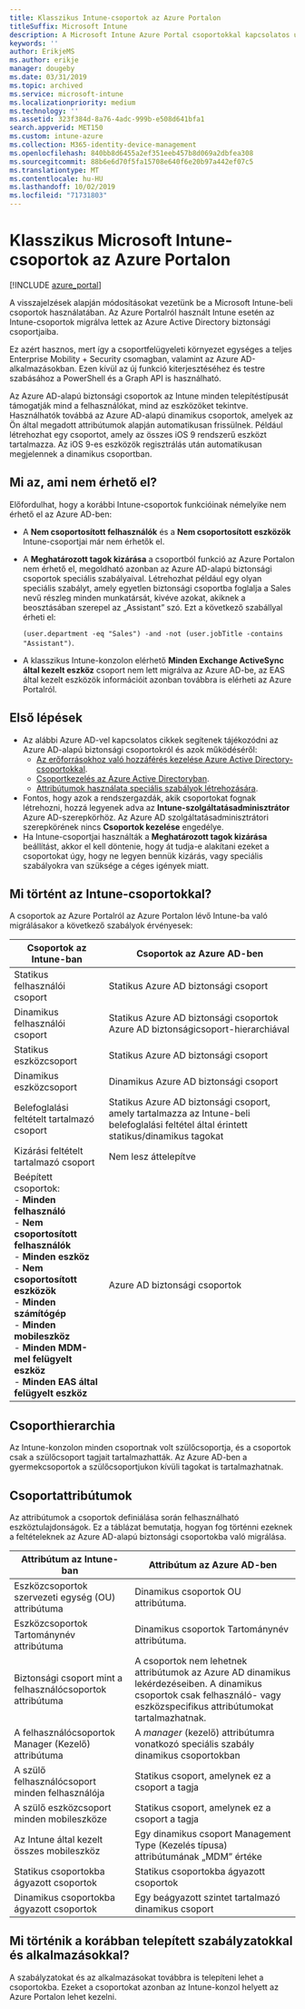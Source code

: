 ```yaml
---
title: Klasszikus Intune-csoportok az Azure Portalon
titleSuffix: Microsoft Intune
description: A Microsoft Intune Azure Portal csoportokkal kapcsolatos újdonságainak ismertetése.
keywords: ''
author: ErikjeMS
ms.author: erikje
manager: dougeby
ms.date: 03/31/2019
ms.topic: archived
ms.service: microsoft-intune
ms.localizationpriority: medium
ms.technology: ''
ms.assetid: 323f384d-8a76-4adc-999b-e508d641bfa1
search.appverid: MET150
ms.custom: intune-azure
ms.collection: M365-identity-device-management
ms.openlocfilehash: 840bb8d6455a2ef351eeb457b8d069a2dbfea308
ms.sourcegitcommit: 88b6e6d70f5fa15708e640f6e20b97a442ef07c5
ms.translationtype: MT
ms.contentlocale: hu-HU
ms.lasthandoff: 10/02/2019
ms.locfileid: "71731803"
---
```

# <a name="microsoft-intune-classic-groups-in-the-azure-portal"></a>Klasszikus Microsoft Intune-csoportok az Azure Portalon

[!INCLUDE [azure_portal](../includes/azure_portal.md)]

A visszajelzések alapján módosításokat vezetünk be a Microsoft Intune-beli csoportok használatában.
Az Azure Portalról használt Intune esetén az Intune-csoportok migrálva lettek az Azure Active Directory biztonsági csoportjaiba.

Ez azért hasznos, mert így a csoportfelügyeleti környezet egységes a teljes Enterprise Mobility + Security csomagban, valamint az Azure AD-alkalmazásokban. Ezen kívül az új funkció kiterjesztéséhez és testre szabásához a PowerShell és a Graph API is használható.

Az Azure AD-alapú biztonsági csoportok az Intune minden telepítéstípusát támogatják mind a felhasználókat, mind az eszközöket tekintve. Használhatók továbbá az Azure AD-alapú dinamikus csoportok, amelyek az Ön által megadott attribútumok alapján automatikusan frissülnek. Például létrehozhat egy csoportot, amely az összes iOS 9 rendszerű eszközt tartalmazza. Az iOS 9-es eszközök regisztrálás után automatikusan megjelennek a dinamikus csoportban.

## <a name="what-is-not-available"></a>Mi az, ami nem érhető el?

Előfordulhat, hogy a korábbi Intune-csoportok funkcióinak némelyike nem érhető el az Azure AD-ben:

- A **Nem csoportosított felhasználók** és a **Nem csoportosított eszközök** Intune-csoportjai már nem érhetők el.
- A **Meghatározott tagok kizárása** a csoportból funkció az Azure Portalon nem érhető el, megoldható azonban az Azure AD-alapú biztonsági csoportok speciális szabályaival. Létrehozhat például egy olyan speciális szabályt, amely egyetlen biztonsági csoportba foglalja a Sales nevű részleg minden munkatársát, kivéve azokat, akiknek a beosztásában szerepel az „Assistant” szó. Ezt a következő szabállyal érheti el:

  `(user.department -eq "Sales") -and -not (user.jobTitle -contains "Assistant")`.
- A klasszikus Intune-konzolon elérhető **Minden Exchange ActiveSync által kezelt eszköz** csoport nem lett migrálva az Azure AD-be, az EAS által kezelt eszközök információit azonban továbbra is elérheti az Azure Portalról.

## <a name="how-to-get-started"></a>Első lépések

- Az alábbi Azure AD-vel kapcsolatos cikkek segítenek tájékozódni az Azure AD-alapú biztonsági csoportokról és azok működéséről:
  - [Az erőforrásokhoz való hozzáférés kezelése Azure Active Directory-csoportokkal](https://azure.microsoft.com/documentation/articles/active-directory-manage-groups/).
  - [Csoportkezelés az Azure Active Directoryban](https://azure.microsoft.com/documentation/articles/active-directory-accessmanagement-manage-groups/).
  - [Attribútumok használata speciális szabályok létrehozására](https://azure.microsoft.com/documentation/articles/active-directory-accessmanagement-groups-with-advanced-rules/).
- Fontos, hogy azok a rendszergazdák, akik csoportokat fognak létrehozni, hozzá legyenek adva az **Intune-szolgáltatásadminisztrátor** Azure AD-szerepkörhöz. Az Azure AD szolgáltatásadminisztrátori szerepkörének nincs **Csoportok kezelése** engedélye.
- Ha Intune-csoportjai használták a **Meghatározott tagok kizárása** beállítást, akkor el kell döntenie, hogy át tudja-e alakítani ezeket a csoportokat úgy, hogy ne legyen bennük kizárás, vagy speciális szabályokra van szüksége a céges igények miatt.


## <a name="what-happened-to-intune-groups"></a>Mi történt az Intune-csoportokkal?
A csoportok az Azure Portalról az Azure Portalon lévő Intune-ba való migrálásakor a következő szabályok érvényesek:

| Csoportok az Intune-ban|Csoportok az Azure AD-ben|
|-----------------------------------------------------------------------|-------------------------------------------------------------|
|Statikus felhasználói csoport|Statikus Azure AD biztonsági csoport|
|Dinamikus felhasználói csoport|Statikus Azure AD biztonsági csoportok Azure AD biztonságicsoport-hierarchiával|
|Statikus eszközcsoport|Statikus Azure AD biztonsági csoport|
|Dinamikus eszközcsoport|Dinamikus Azure AD biztonsági csoport|
|Belefoglalási feltételt tartalmazó csoport|Statikus Azure AD biztonsági csoport, amely tartalmazza az Intune-beli belefoglalási feltétel által érintett statikus/dinamikus tagokat|
|Kizárási feltételt tartalmazó csoport|Nem lesz áttelepítve|
|Beépített csoportok:<br>- **Minden felhasználó**<br>- **Nem csoportosított felhasználók**<br>- **Minden eszköz**<br>- **Nem csoportosított eszközök**<br>- **Minden számítógép**<br>- **Minden mobileszköz**<br>- **Minden MDM-mel felügyelt eszköz**<br>- **Minden EAS által felügyelt eszköz**|Azure AD biztonsági csoportok|

## <a name="group-hierarchy"></a>Csoporthierarchia

Az Intune-konzolon minden csoportnak volt szülőcsoportja, és a csoportok csak a szülőcsoport tagjait tartalmazhatták. Az Azure AD-ben a gyermekcsoportok a szülőcsoportjukon kívüli tagokat is tartalmazhatnak.

## <a name="group-attributes"></a>Csoportattribútumok
Az attribútumok a csoportok definiálása során felhasználható eszköztulajdonságok. Ez a táblázat bemutatja, hogyan fog történni ezeknek a feltételeknek az Azure AD-alapú biztonsági csoportokba való migrálása.

| Attribútum az Intune-ban|Attribútum az Azure AD-ben|
|-----------------------------------------------------------------------|-------------------------------------------------------------|
|Eszközcsoportok szervezeti egység (OU) attribútuma|Dinamikus csoportok OU attribútuma.|
|Eszközcsoportok Tartománynév attribútuma|Dinamikus csoportok Tartománynév attribútuma.|
|Biztonsági csoport mint a felhasználócsoportok attribútuma|A csoportok nem lehetnek attribútumok az Azure AD dinamikus lekérdezéseiben. A dinamikus csoportok csak felhasználó- vagy eszközspecifikus attribútumokat tartalmazhatnak.|
|A felhasználócsoportok Manager (Kezelő) attribútuma|A *manager* (kezelő) attribútumra vonatkozó speciális szabály dinamikus csoportokban|
|A szülő felhasználócsoport minden felhasználója|Statikus csoport, amelynek ez a csoport a tagja|
|A szülő eszközcsoport minden mobileszköze|Statikus csoport, amelynek ez a csoport a tagja|
|Az Intune által kezelt összes mobileszköz|Egy dinamikus csoport Management Type (Kezelés típusa) attribútumának „MDM” értéke|
|Statikus csoportokba ágyazott csoportok |Statikus csoportokba ágyazott csoportok|
|Dinamikus csoportokba ágyazott csoportok|Egy beágyazott szintet tartalmazó dinamikus csoport|

## <a name="what-happens-to-policies-and-apps-you-previously-deployed"></a>Mi történik a korábban telepített szabályzatokkal és alkalmazásokkal?

A szabályzatokat és az alkalmazásokat továbbra is telepíteni lehet a csoportokba. Ezeket a csoportokat azonban az Intune-konzol helyett az Azure Portalon lehet kezelni.
